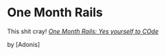 # One Month Rails

This shit cray!
[*One Month Rails: Yes yourself to COde*](http://onemonthrails.com)

by [Adonis]